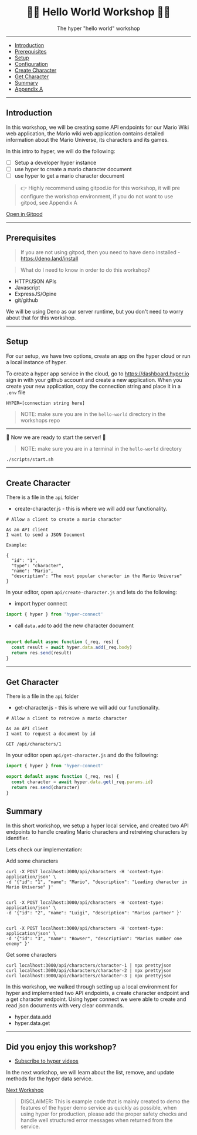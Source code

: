 <h1 align="center">👋🏻 Hello World Workshop 👋🏻</h1>
<p align="center">The hyper "hello world" workshop</p>

---

- [Introduction](#introduction)
- [Prerequisites](#prerequisites)
- [Setup](#setup)
- [Configuration](#configuration)
- [Create Character](#create-character)
- [Get Character](#get-character)
- [Summary](#summary)
- [Appendix A](#appendix-a)

---

## Introduction

In this workshop, we will be creating some API endpoints for our Mario Wiki web application, the
Mario wiki web application contains detailed information about the Mario Universe, its characters
and its games. 

In this intro to hyper, we will do the following:

- [ ] Setup a developer hyper instance
- [ ] use hyper to create a mario character document
- [ ] use hyper to get a mario character document

> 👉 Highly recommend using gitpod.io for this workshop, it will pre configure the workshop environment, 
> if you do not want to use gitpod, see Appendix A

[Open in Gitpod](https://gitpod.io#https://github.com/hyper63/workshops/tree/master/hello-world)

---

## Prerequisites

> If you are not using gitpod, then you need to have deno installed - https://deno.land/install

> What do I need to know in order to do this workshop?

- HTTP/JSON APIs
- Javascript
- ExpressJS/Opine
- git/github

We will be using Deno as our server runtime, but you don't need to worry about that for this workshop.

---

## Setup 

For our setup, we have two options, create an app on the hyper cloud or run a local instance of hyper.

To create a hyper app service in the cloud, go to https://dashboard.hyper.io sign in with your github account
and create a new application. When you create your new application, copy the connection string and place it in
a `.env` file

```
HYPER=[connection string here]
```

> NOTE: make sure you are in the `hello-world` directory in the workshops repo

---

🚀 Now we are ready to start the server! 🚀

> NOTE: make sure you are in a terminal in the `hello-world` directory

``` sh
./scripts/start.sh
```

---

## Create Character

There is a file in the `api` folder

- create-character.js - this is where we will add our functionality.

```
# Allow a client to create a mario character

As an API client      
I want to send a JSON Document      

Example:

{
  "id": "1",
  "type": "character",
  "name": "Mario",
  "description": "The most popular character in the Mario Universe"
}
```

In your editor, open `api/create-character.js` and lets do the following:

- import hyper connect

``` js
import { hyper } from 'hyper-connect'
```

- call `data.add` to add the new character document

``` js
  
export default async function (_req, res) {
  const result = await hyper.data.add(_req.body)
  return res.send(result)
}

```

---

## Get Character

There is a file in the `api` folder

- get-character.js - this is where we will add our functionality.

```
# Allow a client to retreive a mario character

As an API client      
I want to request a document by id

GET /api/characters/1
```

In your editor open `api/get-character.js` and do the following:

``` js
import { hyper } from 'hyper-connect'

export default async function (_req, res) {
  const character = await hyper.data.get(_req.params.id)
  return res.send(character)
}
```

## Summary

In this short workshop, we setup a hyper local service, and created two
API endpoints to handle creating Mario characters and retreiving characters
by identifier.

Lets check our implementation:

Add some characters

``` curl
curl -X POST localhost:3000/api/characters -H 'content-type: application/json' \
-d '{"id": "1", "name": "Mario", "description": "Leading character in Mario Universe" }'


curl -X POST localhost:3000/api/characters -H 'content-type: application/json' \
-d '{"id": "2", "name": "Luigi", "description": "Marios partner" }'


curl -X POST localhost:3000/api/characters -H 'content-type: application/json' \
-d '{"id": "3", "name": "Bowser", "description": "Marios number one enemy" }'

```

Get some characters

``` curl
curl localhost:3000/api/characters/character-1 | npx prettyjson
curl localhost:3000/api/characters/character-2 | npx prettyjson
curl localhost:3000/api/characters/character-3 | npx prettyjson

```

In this workshop, we walked through setting up a local environment for hyper and implemented two 
API endpoints, a create character endpoint and a get character endpoint. Using hyper connect we were 
able to create and read json documents with very clear commands.

- hyper.data.add
- hyper.data.get

---

## Did you enjoy this workshop?

- [Subscribe to hyper videos](https://youtube.com/c/hypervideos)

In the next workshop, we will learn about the list, remove, and update methods for the hyper data service.

[Next Workshop](../connect)

> DISCLAIMER: This is example code that is mainly created to demo the features of the hyper demo service as 
> quickly as possible, when using hyper for production, please add the proper safety checks and handle 
> well structured error messages when returned from the service.
